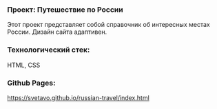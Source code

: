 ### Проект: Путешествие по России

Этот проект представляет собой справочник об интересных местах России. 
Дизайн сайта адаптивен. 

### Технологический стек:
HTML, CSS

### Github Pages: 
https://svetavo.github.io/russian-travel/index.html
